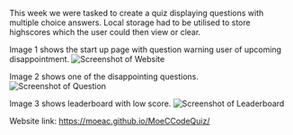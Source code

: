 This week we were tasked to create a quiz displaying questions with multiple choice answers. Local storage had to be utilised to store highscores which the user could then view or clear.

Image 1 shows the start up page with question warning user of upcoming disappointment.
![Screenshot of Website](./assets/ss1.png)

Image 2 shows one of the disappointing questions.
![Screenshot of Question](./assets/ss2.png)

Image 3 shows leaderboard with low score.
![Screenshot of Leaderboard](./assets/ss3.png)

Website link: https://moeac.github.io/MoeCCodeQuiz/